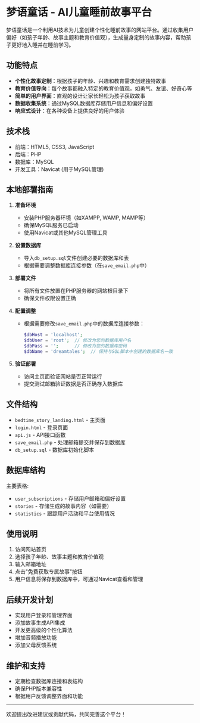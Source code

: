 # 梦语童话 - AI儿童睡前故事平台

梦语童话是一个利用AI技术为儿童创建个性化睡前故事的网站平台。通过收集用户偏好（如孩子年龄、故事主题和教育价值观），生成量身定制的故事内容，帮助孩子更好地入睡并在睡前学习。

## 功能特点

- **个性化故事定制**：根据孩子的年龄、兴趣和教育需求创建独特故事
- **教育价值导向**：每个故事都融入特定的教育价值观，如勇气、友谊、好奇心等
- **简单的用户界面**：直观的设计让家长轻松为孩子获取故事
- **数据收集系统**：通过MySQL数据库存储用户信息和偏好设置
- **响应式设计**：在各种设备上提供良好的用户体验

## 技术栈

- 前端：HTML5, CSS3, JavaScript
- 后端：PHP
- 数据库：MySQL
- 开发工具：Navicat (用于MySQL管理)

## 本地部署指南

1. **准备环境**
   - 安装PHP服务器环境（如XAMPP, WAMP, MAMP等）
   - 确保MySQL服务已启动
   - 使用Navicat或其他MySQL管理工具

2. **设置数据库**
   - 导入`db_setup.sql`文件创建必要的数据库和表
   - 根据需要调整数据库连接参数（在`save_email.php`中）

3. **部署文件**
   - 将所有文件放置在PHP服务器的网站根目录下
   - 确保文件权限设置正确

4. **配置调整**
   - 根据需要修改`save_email.php`中的数据库连接参数：
     ```php
     $dbHost = 'localhost';
     $dbUser = 'root';  // 修改为您的数据库用户名
     $dbPass = '';      // 修改为您的数据库密码
     $dbName = 'dreamtales';  // 保持与SQL脚本中创建的数据库名一致
     ```

5. **验证部署**
   - 访问主页面验证网站是否正常运行
   - 提交测试邮箱验证数据是否正确存入数据库

## 文件结构

- `bedtime_story_landing.html` - 主页面
- `login.html` - 登录页面
- `api.js` - API接口函数
- `save_email.php` - 处理邮箱提交并保存到数据库
- `db_setup.sql` - 数据库初始化脚本

## 数据库结构

主要表格:
- `user_subscriptions` - 存储用户邮箱和偏好设置
- `stories` - 存储生成的故事内容（如需要）
- `statistics` - 跟踪用户活动和平台使用情况

## 使用说明

1. 访问网站首页
2. 选择孩子年龄、故事主题和教育价值观
3. 输入邮箱地址
4. 点击"免费获取专属故事"按钮
5. 用户信息将保存到数据库中，可通过Navicat查看和管理

## 后续开发计划

- 实现用户登录和管理界面
- 添加故事生成API集成
- 开发更高级的个性化算法
- 增加音频播放功能
- 添加父母反馈系统

## 维护和支持

- 定期检查数据库连接和表结构
- 确保PHP版本兼容性
- 根据用户反馈调整界面和功能

---

欢迎提出改进建议或贡献代码，共同完善这个平台！ 